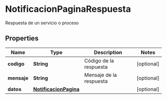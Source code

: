 

# NotificacionPaginaRespuesta

Respuesta de un servicio o proceso
## Properties

Name | Type | Description | Notes
------------ | ------------- | ------------- | -------------
**codigo** | **String** | Código de la respuesta |  [optional]
**mensaje** | **String** | Mensaje de la respuesta |  [optional]
**datos** | [**NotificacionPagina**](NotificacionPagina.md) |  |  [optional]



